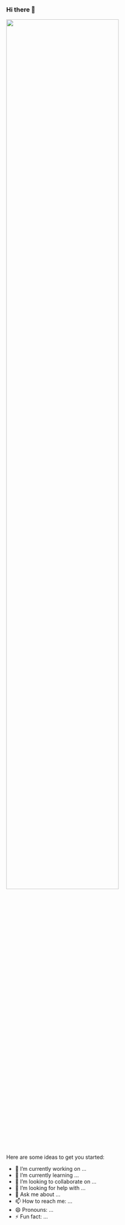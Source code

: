 ### Hi there 👋

[<img width=77% src="https://github-readme-solvedac.hyp3rflow.vercel.app/api/?handle=anchor">](https://www.acmicpc.net/user/anchor)

Here are some ideas to get you started:

- 🔭 I’m currently working on ...
- 🌱 I’m currently learning ...
- 👯 I’m looking to collaborate on ...
- 🤔 I’m looking for help with ...
- 💬 Ask me about ...
- 📫 How to reach me: ...
- 😄 Pronouns: ...
- ⚡ Fun fact: ...
